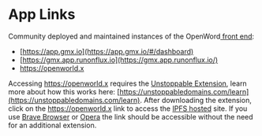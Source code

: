# App Links

Community deployed and maintained instances of the OpenWord[ front end](https://github.com/gmx-io/gmx-interface):

* [https://app.gmx.io](https://app.gmx.io/#/dashboard)
* [https://gmx.app.runonflux.io](https://gmx.app.runonflux.io/)
* https://openworld.x

Accessing https://openworld.x requires the [Unstoppable Extension](https://unstoppabledomains.com/extension), learn more about how this works here: [https://unstoppabledomains.com/learn](https://unstoppabledomains.com/learn). After downloading the extension, click on the https://openworld.x link to access the [IPFS hosted](https://ipfs.io/) site. If you use [Brave Browser](https://brave.com/) or [Opera](https://www.opera.com/) the link should be accessible without the need for an additional extension.

